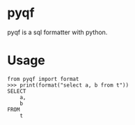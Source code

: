 # pyqf

pyqf is a sql formatter with python.

# Usage

```
from pyqf import format
>>> print(format("select a, b from t"))
SELECT
    a,
    b
FROM
    t
```
